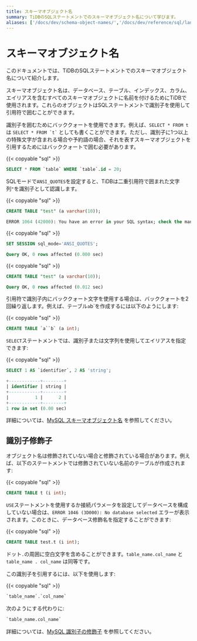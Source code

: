 ```yaml
---
title: スキーマオブジェクト名
summary: TiDBのSQLステートメントでのスキーマオブジェクト名について学びます。
aliases: ['/docs/dev/schema-object-names/','/docs/dev/reference/sql/language-structure/schema-object-names/']
---
```


# スキーマオブジェクト名

<!-- markdownlint-disable MD038 -->

このドキュメントでは、TiDBのSQLステートメントでのスキーマオブジェクト名について紹介します。

スキーマオブジェクト名は、データベース、テーブル、インデックス、カラム、エイリアスを含むすべてのスキーマオブジェクトに名前を付けるためにTiDBで使用されます。これらのオブジェクトはSQLステートメントで識別子を使用して引用符で囲むことができます。

識別子を囲むためにバッククォートを使用できます。例えば、`SELECT * FROM t` は `` SELECT * FROM `t` `` としても書くことができます。ただし、識別子に1つ以上の特殊文字が含まれる場合や予約語の場合、それを表すスキーマオブジェクトを引用するためにはバッククォートで囲む必要があります。

{{< copyable "sql" >}}

```sql
SELECT * FROM `table` WHERE `table`.id = 20;
```

SQLモードで`ANSI_QUOTES`を設定すると、TiDBは二重引用符で囲まれた文字列`"`を識別子として認識します。

{{< copyable "sql" >}}

```sql
CREATE TABLE "test" (a varchar(10));
```

```sql
ERROR 1064 (42000): You have an error in your SQL syntax; check the manual that corresponds to your TiDB version for the right syntax to use line 1 column 19 near ""test" (a varchar(10))" 
```

{{< copyable "sql" >}}

```sql
SET SESSION sql_mode='ANSI_QUOTES';
```

```sql
Query OK, 0 rows affected (0.000 sec)
```

{{< copyable "sql" >}}

```sql
CREATE TABLE "test" (a varchar(10));
```

```sql
Query OK, 0 rows affected (0.012 sec)
```

引用符で識別子内にバッククォート文字を使用する場合は、バッククォートを2回繰り返します。例えば、テーブル`a`b`を作成するには以下のようにします:

{{< copyable "sql" >}}

```sql
CREATE TABLE `a``b` (a int);
```

`SELECT`ステートメントでは、識別子または文字列を使用してエイリアスを指定できます:

{{< copyable "sql" >}}

```sql
SELECT 1 AS `identifier`, 2 AS 'string';
```

```sql
+------------+--------+
| identifier | string |
+------------+--------+
|          1 |      2 |
+------------+--------+
1 row in set (0.00 sec)
```

詳細については、[MySQL スキーマオブジェクト名](https://dev.mysql.com/doc/refman/8.0/en/identifiers.html) を参照してください。

## 識別子修飾子

オブジェクト名は修飾されていない場合と修飾されている場合があります。例えば、以下のステートメントでは修飾されていない名前のテーブルが作成されます:

{{< copyable "sql" >}}

```sql
CREATE TABLE t (i int);
```

`USE`ステートメントを使用するか接続パラメータを設定してデータベースを構成していない場合は、`ERROR 1046 (3D000): No database selected` エラーが表示されます。このときに、データベース修飾名を指定することができます:

{{< copyable "sql" >}}

```sql
CREATE TABLE test.t (i int);
```

ドット`.`の周囲に空白文字を含めることができます。`table_name.col_name` と `table_name . col_name` は同等です。

この識別子を引用するには、以下を使用します:

{{< copyable "sql" >}}

```sql
`table_name`.`col_name`
```

次のようにする代わりに:

```sql
`table_name.col_name`
```

詳細については、[MySQL 識別子の修飾子](https://dev.mysql.com/doc/refman/8.0/en/identifier-qualifiers.html) を参照してください。